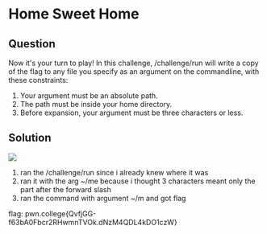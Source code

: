 # Home Sweet Home
## Question
Now it's your turn to play! In this challenge, /challenge/run will write a copy of the flag to any file you specify as an argument on the commandline, with these constraints:

   1. Your argument must be an absolute path.
   2. The path must be inside your home directory.
   3. Before expansion, your argument must be three characters or less.


## Solution
![](/images/10.jpg)
1. ran the /challenge/run since i already knew where it was 
2. ran it with the arg ~/me because i thought 3 characters meant only the part after the forward slash
3. ran the command with argument ~/m and got flag

flag: pwn.college{QvfjGG-f63bA0Fbcr2RHwmnTVOk.dNzM4QDL4kDO1czW}
